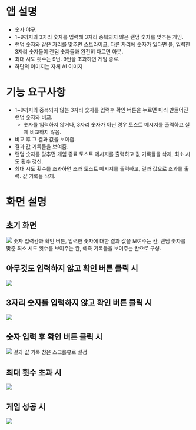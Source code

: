 # 앱 설명
- 숫자 야구.
- 1~9까지의 3자리 숫자를 입력해 3자리 중복되지 않은 랜덤 숫자를 맞추는 게임.
- 랜덤 숫자와 같은 자리를 맞추면 스트라이크, 다른 자리에 숫자가 있다면 볼, 입력한 3자리 숫자들이 랜덤 숫자들과 완전히 다르면 아웃.
- 최대 시도 횟수는 9번. 9번을 초과하면 게임 종료.
- 하단의 이미지는 자체 AI 이미지

# 기능 요구사항
- 1~9까지의 중복되지 않는 3자리 숫자를 입력후 확인 버튼을 누르면 미리 만들어진 랜덤 숫자와 비교.
  - 숫자를 입력하지 않거나, 3자리 숫자가 아닌 경우 토스트 메시지를 출력하고 실제 비교하지 않음.
- 비교 후 그 결과 값을 보여줌.
- 결과 값 기록들을 보여줌.
- 랜덤 숫자를 맞추면 게임 종료 토스트 메시지를 출력하고 값 기록들을 삭제, 최소 시도 횟수 갱신.
- 최대 시도 횟수를 초과하면 초과 토스트 메시지를 출력하고, 결과 값으로 초과를 출력. 값 기록들 삭제.

# 화면 설명
## 초기 화면
<img src="https://github.com/joominchul/numberBaseball/blob/master/%EC%8B%A4%ED%96%89%20%ED%99%94%EB%A9%B4/%EC%B5%9C%EC%B4%88%20%ED%99%94%EB%A9%B4.png?raw=true"/>
숫자 입력칸과 확인 버튼, 입력한 숫자에 대한 결과 값을 보여주는 칸, 랜덤 숫자를 맞춘 최소 시도 횟수를 보여주는 칸, 예측 기록들을 보여주는 칸으로 구성.

## 아무것도 입력하지 않고 확인 버튼 클릭 시
<img src="https://github.com/joominchul/numberBaseball/blob/master/%EC%8B%A4%ED%96%89%20%ED%99%94%EB%A9%B4/%EC%9E%85%EB%A0%A5%20%EC%98%A4%EB%A5%98.png?raw=true"/>

## 3자리 숫자를 입력하지 않고 확인 버튼 클릭 시
<img src="https://github.com/joominchul/numberBaseball/blob/master/%EC%8B%A4%ED%96%89%20%ED%99%94%EB%A9%B4/3%EC%9E%90%EB%A6%AC%20%EC%88%AB%EC%9E%90%20%EC%9E%85%EB%A0%A5%20%EC%98%A4%EB%A5%98.png?raw=true"/>

## 숫자 입력 후 확인 버튼 클릭 시
<img src="https://github.com/joominchul/numberBaseball/blob/master/%EC%8B%A4%ED%96%89%20%ED%99%94%EB%A9%B4/%EC%88%AB%EC%9E%90%20%ED%99%95%EC%9D%B8%20%ED%81%B4%EB%A6%AD%20%EC%8B%9C.png?raw=true"/>
결과 값 기록 창은 스크롤뷰로 설정

## 최대 횟수 초과 시
<img src="https://github.com/joominchul/numberBaseball/blob/master/%EC%8B%A4%ED%96%89%20%ED%99%94%EB%A9%B4/%EC%B5%9C%EB%8C%80%20%ED%9A%9F%EC%88%98%20%EC%B4%88%EA%B3%BC%EC%8B%9C.png?raw=true"/>

## 게임 성공 시
<img src="https://github.com/joominchul/numberBaseball/blob/master/%EC%8B%A4%ED%96%89%20%ED%99%94%EB%A9%B4/%EA%B2%8C%EC%9E%84%20%EC%84%B1%EA%B3%B5%EC%8B%9C.png?raw=true"/>
